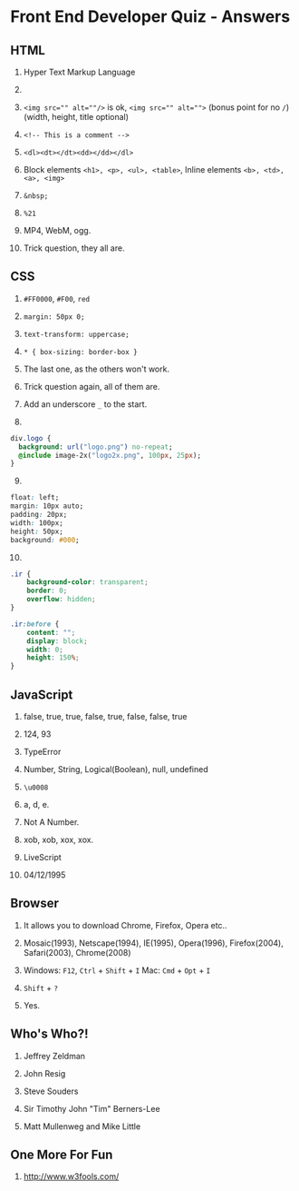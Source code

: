 # Front End Developer Quiz - Answers


## HTML

1. Hyper Text Markup Language

2. <!DOCTYPE html>

3. `<img src="" alt=""/>` is ok, `<img src="" alt="">` (bonus point for no `/`) (width, height, title optional)

4. `<!-- This is a comment -->`

5. `<dl><dt></dt><dd></dd></dl>`

6. Block elements `<h1>, <p>, <ul>, <table>`, Inline elements `<b>, <td>, <a>, <img>`

7. `&nbsp;`

8. `%21`

9. MP4, WebM, ogg.

10. Trick question, they all are.


## CSS

1. `#FF0000`, `#F00`, `red`

2. `margin: 50px 0;`

3. `text-transform: uppercase;`

4. `* { box-sizing: border-box }`

5. The last one, as the others won't work.

6. Trick question again, all of them are.

7. Add an underscore `_` to the start.

8.

```sass
div.logo {
  background: url("logo.png") no-repeat;
  @include image-2x("logo2x.png", 100px, 25px);
}
```


9.

```css
float: left;
margin: 10px auto;
padding: 20px;
width: 100px;
height: 50px;
background: #000;
```


10.

```css
.ir {
    background-color: transparent;
    border: 0;
    overflow: hidden;
}

.ir:before {
    content: "";
    display: block;
    width: 0;
    height: 150%;
}
```


## JavaScript

1. false, true, true, false, true, false, false, true

2. 124, 93

3. TypeError

4. Number, String, Logical(Boolean), null, undefined

5. `\u0008`

6. a, d, e.

7. Not A Number.

8. xob, xob, xox, xox.

9. LiveScript

10. 04/12/1995


## Browser

1. It allows you to download Chrome, Firefox, Opera etc..

2. Mosaic(1993), Netscape(1994), IE(1995), Opera(1996), Firefox(2004), Safari(2003), Chrome(2008)

3. Windows: `F12`, `Ctrl` + `Shift` + `I` Mac: `Cmd` + `Opt` + `I`

4. `Shift` + `?`

5. Yes.


## Who's Who?!

1. Jeffrey Zeldman

2. John Resig

3. Steve Souders

4. Sir Timothy John "Tim" Berners-Lee

5. Matt Mullenweg and Mike Little


## One More For Fun

1. <http://www.w3fools.com/>
